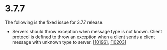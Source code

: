 
# 3.7.7

The following is the fixed issue for 3.7.7 release.

- Servers should throw exception when message type is not known. Client protocol is defined to throw an exception when a client sends a client message with unknown type to server. <a href="https://github.com/hazelcast/hazelcast/issues/10196" target="_blank">[10196]</a>, <a href="https://github.com/hazelcast/hazelcast/pull/10203" target="_blank">[10203]</a>